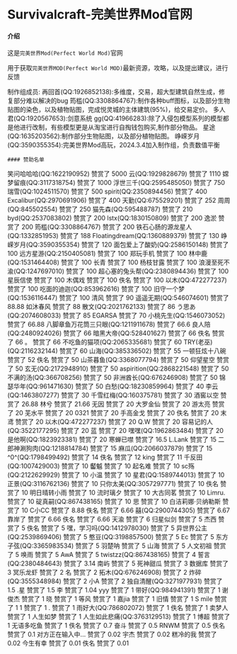 # Survivalcraft-完美世界Mod官网

#### 介绍
这是`完美世界Mod(Perfect World Mod)`官网

用于获取`完美世界MOD(Perfect World MOD)`最新资源，攻略，以及提出建议，进行反馈

制作组成员:
再回首(QQ:1926852138):多维度，交易，超大型建筑自然生成，修复部分难以解决的bug
筠槛(QQ:3308864767):制作各种buff图标，以及部分生物贴图的染色，以及植物贴图，完成悦灵城的主体建筑(95%)，给交易定价。
多人君(QQ:1920567653):剑意系统
gg(QQ:41966283):除了入侵包模型系列的模型都是他进行改制，有些模型更是从淘宝进行自掏钱包购买,制作部分物品。
星途(QQ:1635203562):制作部分生物贴图，以及部分植物贴图。
峥嵘岁月(QQ:3590355354):完美世界Mod高玩，2024.3.4加入制作组，负责数值平衡
```	
#### 赞助名单
```	
笑问哈哈哈(QQ:1622190952)  赞赏了  5000
云(QQ:1929828679)  赞赏了  1110
嫦梦留痕(QQ:3117318754)  赞赏了  1000
浮世三千(QQ:2595485050)  赞赏了  750
瑞雪(QQ:1024511570)  赞赏了  500
spirit(QQ:2350894456)  赞赏了  400
Excalibur(QQ:2970691906)  赞赏了  400
天勤(QQ:675529201)  赞赏了  252
周周(QQ:845502554)  赞赏了  250
猫先森(QQ:595488787)  赞赏了  210
byd(QQ:2537083802)  赞赏了  200
lstx(QQ:1830150809)  赞赏了  200
逸淤  赞赏了  200
筠槛(QQ:3308864767)  赞赏了  200
铁石心肠的源龙星人(QQ:1332851953)  赞赏了  188
Floatingdream(QQ:1360889379)  赞赏了  130
峥嵘岁月(QQ:3590355354)  赞赏了  120
面包爱上了酸奶(QQ:2586150148)  赞赏了  100
远方星游(QQ:2150405081)  赞赏了  100
郑玩手机  赞赏了  100
林中鹿(QQ:1531464408)  赞赏了  100
长青  赞赏了  100
杨枝甘露  赞赏了  100
浪漫至死不渝(QQ:1247697010)  赞赏了  100
超心塞的兔头帮(QQ:2380894436)  赞赏了  100
星辰信使  赞赏了  100
木偶戏  赞赏了  100
佚名  赞赏了  100
以木(QQ:472277237)  赞赏了  100
吃面的迪迦(QQ:853962616)  赞赏了  100
旧守一个梦(QQ:1536116447)  赞赏了  100
清风  赞赏了  90
遥遥无期(QQ:546074601)  赞赏了  88.88
如沐春风  赞赏了  88
散文(QQ:2021762133)  赞赏了  86
う思あ(QQ:2074608033)  赞赏了  85
EGARSA  赞赏了  70
小桃先生(QQ:1546073052)  赞赏了  66.88
八脚章鱼万花筒三只眼(QQ:1211911678)  赞赏了  66.6
良人陪(QQ:2480924026)  赞赏了  66
暗黑大帝(QQ:528401627)  赞赏了  66
佚名  赞赏了  66
。  赞赏了  66
不吃鱼的猫项(QQ:2065335681)  赞赏了  60
TRY(老巫)(QQ:2116232144)  赞赏了  60
山海(QQ:385336502)  赞赏了  55
一顿狂炫十八碗 赞赏了  52
佚名  赞赏了  50
山茶暮鱼(QQ:3368077794)  赞赏了  50
仰望星空  赞赏了  50
玄无(QQ:2172948910)  赞赏了  50
aspirition(QQ:2868221548)  赞赏了  50
不满的汤(QQ:366708256)  赞赏了  50
非洲酋长(QQ:676246908)  赞赏了  50
锦瑟华年(QQ:961471630)  赞赏了  50
白愁(QQ:18230859964)  赞赏了  40
李云(QQ:1463807277)  赞赏了  30
千雪红梅(QQ:160375781)  赞赏了  30
酒窖以空  赞赏了  26.88
林兮  赞赏了  21.66
无因  赞赏了  20
大罗金仙  赞赏了  20
游太亮  赞赏了  20
芜水平  赞赏了  20
0321  赞赏了  20
手高金戈  赞赏了  20
佚名  赞赏了  20
末鸢  赞赏了  20
以木(QQ:472277237)  赞赏了  20
Q.W  赞赏了  20
容易记的人(QQ:3522177295)  赞赏了  20
蓝  赞赏了  20
嘿嘿(QQ:1962863484)  赞赏了  20
是他啊(QQ:1823923381)  赞赏了  20
寒蝉已噤  赞赏了  16.5
L.Lank  赞赏了  15
二郎神涮狗肉(QQ:1218814784)  赞赏了  15
麻瓜(QQ:2066037879)  赞赏了  15
^0^(QQ:1798499492)  赞赏了  14
佚名  赞赏了  12
king  赞赏了  11
千反田(QQ:1007429003)  赞赏了  10
齾魆  赞赏了  10
起名难  赞赏了  10
sc殇(QQ:2122629929)  赞赏了  10
小温  赞赏了  10
星君(QQ:1589744013)  赞赏了  10
正景(QQ:3116762136)  赞赏了  10
只你太美(QQ:3057297771)  赞赏了  10
佚名  赞赏了  10
明日晴转小雨  赞赏了  10
流时璃夕  赞赏了  10
大古同茗  赞赏了  10
Limru.  赞赏了  10
碇真嗣(QQ:867438165)  赞赏了  10
思  赞赏了  10
白洁莉娜·贝纳勒斯  赞赏了  10
C小CC  赞赏了  8.88
佚名  赞赏了  6.66
囍(QQ:2900744305)  赞赏了  6.67
靠岸了  赞赏了  6.66
佚名  赞赏了  6.66
天渝  赞赏了  6
归星似剑  赞赏了  5
杰西  赞赏了  5
佚名  赞赏了  5
嘿，学习吗(QQ:1412978030)  赞赏了  5
异世界公主(QQ:2539869406)  赞赏了  5
憨豆(QQ:3198857500)  赞赏了  5
Ec  赞赏了  5
东方子弦(QQ:3365983534)  赞赏了  5
羽楚呐  赞赏了  5
山海  赞赏了  5
人文初祖  赞赏了  5
唤雨  赞赏了  5
AwA  赞赏了  5
twistzz(QQ:867438165)  赞赏了  4
誓言(QQ:2380484643)  赞赏了  3.14
南屿  赞赏了  5
死神甜瓜  赞赏了  3
数据库  赞赏了  3
冥乐龙虾  赞赏了  2
名  赞赏了  2
拓木(QQ:676246908)  赞赏了  2
炸碎(QQ:3555348984)  赞赏了  2
小A 赞赏了  2
独自清醒(QQ:3271977931)  赞赏了  1.5
.星  赞赏了  1.5
李  赞赏了  1.04
yyy  赞赏了  1
带好(QQ:984941391)  赞赏了  1
谢俊杰  赞赏了  1
晓  赞赏了  1
等风  赞赏了  1
嘉jia  赞赏了  1
旧情  赞赏了  1
S mile  赞赏了  1
1  赞赏了  1
.  赞赏了  1
雨好大(QQ:786802072)  赞赏了  1
佚名  赞赏了  1
卖梦人  赞赏了  1
人生如梦  赞赏了  1
人生如此悲痛(QQ:3763129513)  赞赏了  1
博超  赞赏了  1
无语多吃鱼  赞赏了  1
佚名  赞赏了  0.7
奋斗  赞赏了  0.5
RNWM  赞赏了  0.5
佚名  赞赏了  0.1
对方正在输入中...  赞赏了  0.02
宇杰  赞赏了  0.02
糕冷的我  赞赏了  0.02
今生有幸  赞赏了  0.01
佚名  赞赏了  0.01
```


